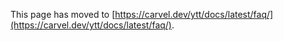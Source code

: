 This page has moved to [https://carvel.dev/ytt/docs/latest/faq/](https://carvel.dev/ytt/docs/latest/faq/).
